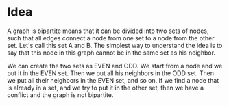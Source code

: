 # Idea
A graph is bipartite means that it can be divided into two sets of nodes, such that all edges connect a node from one set to a node from the other set. Let's call this set A and B. The simplest way to understand the idea is to say that this node in this graph cannot be in the same set as his neighbor.

We can create the two sets as EVEN and ODD. We start from a node and we put it in the EVEN set. Then we put all his neighbors in the ODD set. Then we put all their neighbors in the EVEN set, and so on. If we find a node that is already in a set, and we try to put it in the other set, then we have a conflict and the graph is not bipartite.
